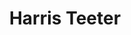 ---
title: "Harris Teeter"
url: /wilmington/harris-teeter-carolina-beach-road-2/
shop: Supermarkt
---